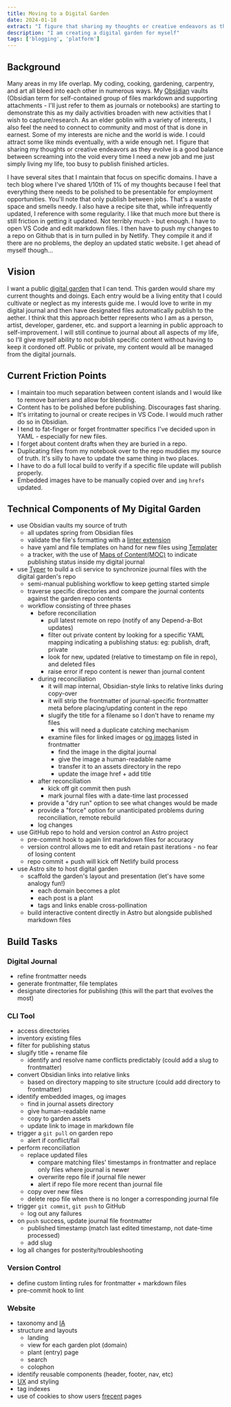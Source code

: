 ```yaml
---
title: Moving to a Digital Garden
date: 2024-01-18
extract: "I figure that sharing my thoughts or creative endeavors as they evolve is a good balance between screaming into the void every time I need a new job and me just simply living my life, too busy to publish..."
description: "I am creating a digital garden for myself"
tags: ['blogging', 'platform']
---
```


## Background

Many areas in my life overlap. My coding, cooking, gardening, carpentry, and art all bleed into each other in numerous ways. My [Obsidian](https://obsidian.md/) vaults (Obsidian term for self-contained group of files markdown and supporting attachments - I'll just refer to them as journals or notebooks) are starting to demonstrate this as my daily activities broaden with new activities that I wish to capture/research. As an elder goblin with a variety of interests, I also feel the need to connect to community and most of that is done in earnest. Some of my interests are niche and the world is wide. I could attract some like minds eventually, with a wide enough net. I figure that sharing my thoughts or creative endeavors as they evolve is a good balance between screaming into the void every time I need a new job and me just simply living my life, too busy to publish finished articles.

I have several sites that I maintain that focus on specific domains. I have a tech blog where I've shared 1/10th of 1% of my thoughts because I feel that everything there needs to be polished to be presentable for employment opportunities. You'll note that only publish between jobs. That's a waste of space and smells needy. I also have a recipe site that, while infrequently updated, I reference with some regularity. I like that much more but there is still friction in getting it updated. Not terribly much - but enough. I have to open VS Code and edit markdown files. I then have to push my changes to a repo on Github that is in turn pulled in by Netlify. They compile it and if there are no problems, the deploy an updated static website. I get ahead of myself though…

## Vision

I want a public [digital garden](https://joelhooks.com/digital-garden/) that I can tend. This garden would share my current thoughts and doings. Each entry would be a living entity that I could cultivate or neglect as my interests guide me. I would love to write in my digital journal and then have designated files automatically publish to the aether. I think that this approach better represents who I am as a person, artist, developer, gardener, etc. and support a learning in public approach to self-improvement. I will still continue to journal about all aspects of my life, so I'll give myself ability to not publish specific content without having to keep it cordoned off. Public or private, my content would all be managed from the digital journals.

## Current Friction Points

- I maintain too much separation between content islands and I would like to remove barriers and allow for blending.
- Content has to be polished before publishing. Discourages fast sharing.
- It's irritating to journal or create recipes in VS Code. I would much rather do so in Obsidian.
- I tend to fat-finger or forget frontmatter specifics I've decided upon in YAML - especially for new files.
- I forget about content drafts when they are buried in a repo.
- Duplicating files from my notebook over to the repo muddies my source of truth. It's silly to have to update the same thing in two places.
- I have to do a full local build to verify if a specific file update will publish properly.
- Embedded images have to be manually copied over and `img` `hrefs` updated.

## Technical Components of My Digital Garden

- use Obsidian vaults my source of truth
  - all updates spring from Obsidian files
  - validate the file's formatting with a [linter extension](https://platers.github.io/obsidian-linter/)
  - have yaml and file templates on hand for new files using [Templater](https://silentvoid13.github.io/Templater/introduction.html)
  - a tracker, with the use of [Maps of Content(MOC)](https://obsidian.rocks/maps-of-content-effortless-organization-for-notes/) to indicate publishing status inside my digital journal
- use [Typer](https://typer.tiangolo.com/) to build a cli service to synchronize journal files with the digital garden's repo
  - semi-manual publishing workflow to keep getting started simple
  - traverse specific directories and compare the journal contents against the garden repo contents
  - workflow consisting of three phases
    - before reconciliation
      - pull latest remote on repo (notify of any Depend-a-Bot updates)
      - filter out private content by looking for a specific YAML mapping indicating a publishing status: eg: publish, draft, private
      - look for new, updated (relative to timestamp on file in repo), and deleted files
      - raise error if repo content is newer than journal content
    - during reconciliation
      - it will map internal, Obsidian-style links to relative links during copy-over
      - it will strip the frontmatter of journal-specific frontmatter meta before placing/updating content in the repo
      - slugify the title for a filename so I don't have to rename my files
        - this will need a duplicate catching mechanism
      - examine files for linked images or [og images](https://ogp.me/#metadata) listed in frontmatter
        - find the image in the digital journal
        - give the image a human-readable name
        - transfer it to an assets directory in the repo
        - update the image href + add title
    - after reconciliation
      - kick off git commit then push
      - mark journal files with a date-time last processed
    - provide a "dry run" option to see what changes would be made
    - provide a "force" option for unanticipated problems during reconciliation, remote rebuild
    - log changes
- use GitHub repo to hold and version control an Astro project
  - pre-commit hook to again lint markdown files for accuracy
  - version control allows me to edit and retain past iterations - no fear of losing content
  - repo commit + push will kick off Netlify build process
- use Astro site to host digital garden
  - scaffold the garden's layout and presentation (let's have some analogy fun!)
    - each domain becomes a plot
    - each post is a plant
    - tags and links enable cross-pollination
  - build interactive content directly in Astro but alongside published markdown files

## Build Tasks

### Digital Journal

- refine frontmatter needs
- generate frontmatter, file templates
- designate directories for publishing (this will the part that evolves the most)

### CLI Tool

- access directories
- inventory existing files
- filter for publishing status
- slugify title + rename file
  - identify and resolve name conflicts predictably (could add a slug to frontmatter)
- convert Obsidian links into relative links
  - based on directory mapping to site structure (could add directory to frontmatter)
- identify embedded images, og images
  - find in journal assets directory
  - give human-readable name
  - copy to garden assets
  - update link to image in markdown file
- trigger a `git pull` on garden repo
  - alert if conflict/fail
- perform reconciliation
  - replace updated files
    - compare matching files' timestamps in frontmatter and replace only files where journal is newer
    - overwrite repo file if journal file newer
    - alert if repo file more recent than journal file
  - copy over new files
  - delete repo file when there is no longer a corresponding journal file
- trigger `git commit`, `git push` to GitHub
  - log out any failures
- on `push` success, update journal file frontmatter
  - published timestamp (match last edited timestamp, not date-time processed)
  - add slug
- log all changes for posterity/troubleshooting

### Version Control

- define custom linting rules for frontmatter + markdown files
- pre-commit hook to lint

### Website

- taxonomy and [IA](https://www.altexsoft.com/blog/information-architecture/)
- structure and layouts
  - landing
  - view for each garden plot (domain)
  - plant (entry) page
  - search
  - colophon
- identify reusable components (header, footer, nav, etc)
- [UX](https://www.altexsoft.com/blog/information-architecture/#information-architecture-vs-ux-vs-ui) and styling
- tag indexes
- use of cookies to show users [frecent](https://en.wikipedia.org/wiki/Frecency) pages
